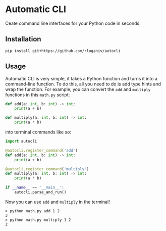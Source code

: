 Automatic CLI
===

Ceate command line interfaces for your Python code in seconds.


Installation
---

```{bash}
pip install git+https://github.com/rloganiv/autocli
```


Usage
---

Automatic CLI is very simple, it takes a Python function and turns it into a command-line function.
To do this, all you need to do is add type hints and wrap the function.
For example, you can convert the `add` and `multiply` functions in this `math.py` script:
```python
def add(a: int, b: int) -> int:
    print(a + b)

def multiply(a: int, b: int) -> int:
    print(a * b)
```
into terminal commands like so:
```python
import autocli

@autocli.register_command('add')
def add(a: int, b: int) -> int:
    print(a + b)

@autocli.register_command('multiply')
def multiply(a: int, b: int) -> int:
    print(a * b)

if __name__ == '__main__':
    autocli.parse_and_run()
```
Now you can use `add` and `multiply` in the terminal!
```{bash}
> python math.py add 1 2
3
> python math.py multiply 1 2
2